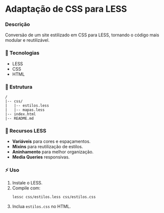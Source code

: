 # Adaptação de CSS para LESS

### Descrição

Conversão de um site estilizado em CSS para LESS, tornando o código mais modular e reutilizável.

### 🚀 Tecnologias

- LESS
- CSS
- HTML

### 📂 Estrutura

```
/
|-- css/
|   |-- estilos.less
|   |-- mapas.less
|-- index.html
|-- README.md
```

### 🔹 Recursos LESS

- **Variáveis** para cores e espaçamentos.
- **Mixins** para reutilização de estilos.
- **Aninhamento** para melhor organização.
- **Media Queries** responsivas.

### ⚡ Uso

1. Instale o LESS.
2. Compile com:
   ```sh
   lessc css/estilos.less css/estilos.css
   ```
3. Inclua `estilos.css` no HTML.


